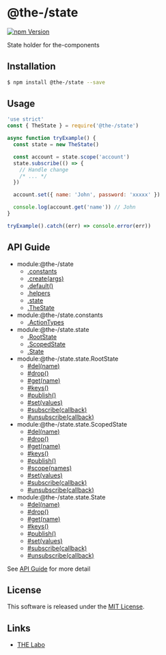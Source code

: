 @the-/state
==========

<!---
This file is generated by @the-/templates. Do not update manually.
--->

<!-- Badge Start -->
<a name="badges"></a>

[![npm Version][bd_npm_shield_url]][bd_npm_url]

[bd_repo_url]: https://github.com/the-labo/the
[bd_npm_url]: http://www.npmjs.org/package/@the-/state
[bd_npm_shield_url]: http://img.shields.io/npm/v/@the-/state.svg?style=flat

<!-- Badge End -->


<!-- Description Start -->
<a name="description"></a>

State holder for the-components

<!-- Description End -->


<!-- Overview Start -->
<a name="overview"></a>




<!-- Overview End -->


<!-- Sections Start -->
<a name="sections"></a>

<!-- Section from "doc/readme/01.Installation.md.hbs" Start -->

<a name="section-doc-readme-01-installation-md"></a>

Installation
-----

```bash
$ npm install @the-/state --save
```


<!-- Section from "doc/readme/01.Installation.md.hbs" End -->

<!-- Section from "doc/readme/02.Usage.md.hbs" Start -->

<a name="section-doc-readme-02-usage-md"></a>

Usage
---------

```javascript
'use strict'
const { TheState } = require('@the-/state')

async function tryExample() {
  const state = new TheState()

  const account = state.scope('account')
  state.subscribe(() => {
    // Handle change
    /* ... */
  })

  account.set({ name: 'John', password: 'xxxxx' })

  console.log(account.get('name')) // John
}

tryExample().catch((err) => console.error(err))

```


<!-- Section from "doc/readme/02.Usage.md.hbs" End -->


<!-- Sections Start -->

<a name="api"></a>

## API Guide


- module:@the-/state
  - [.constants](./doc/api/api.md#module_@the-/state.constants)
  - [.create(args)](./doc/api/api.md#module_@the-/state.create)
  - [.default()](./doc/api/api.md#module_@the-/state.default)
  - [.helpers](./doc/api/api.md#module_@the-/state.helpers)
  - [.state](./doc/api/api.md#module_@the-/state.state)
  - [.TheState](./doc/api/api.md#module_@the-/state.TheState)
- module:@the-/state.constants
  - [.ActionTypes](./doc/api/api.md#module_@the-/state.constants.ActionTypes)
- module:@the-/state.state
  - [.RootState](./doc/api/api.md#module_@the-/state.state.RootState)
  - [.ScopedState](./doc/api/api.md#module_@the-/state.state.ScopedState)
  - [.State](./doc/api/api.md#module_@the-/state.state.State)
- module:@the-/state.state.RootState
  - [#del(name)](./doc/api/api.md#module_@the-/state.state.RootState#del)
  - [#drop()](./doc/api/api.md#module_@the-/state.state.RootState#drop)
  - [#get(name)](./doc/api/api.md#module_@the-/state.state.RootState#get)
  - [#keys()](./doc/api/api.md#module_@the-/state.state.RootState#keys)
  - [#publish()](./doc/api/api.md#module_@the-/state.state.RootState#publish)
  - [#set(values)](./doc/api/api.md#module_@the-/state.state.RootState#set)
  - [#subscribe(callback)](./doc/api/api.md#module_@the-/state.state.RootState#subscribe)
  - [#unsubscribe(callback)](./doc/api/api.md#module_@the-/state.state.RootState#unsubscribe)
- module:@the-/state.state.ScopedState
  - [#del(name)](./doc/api/api.md#module_@the-/state.state.ScopedState#del)
  - [#drop()](./doc/api/api.md#module_@the-/state.state.ScopedState#drop)
  - [#get(name)](./doc/api/api.md#module_@the-/state.state.ScopedState#get)
  - [#keys()](./doc/api/api.md#module_@the-/state.state.ScopedState#keys)
  - [#publish()](./doc/api/api.md#module_@the-/state.state.ScopedState#publish)
  - [#scope(names)](./doc/api/api.md#module_@the-/state.state.ScopedState#scope)
  - [#set(values)](./doc/api/api.md#module_@the-/state.state.ScopedState#set)
  - [#subscribe(callback)](./doc/api/api.md#module_@the-/state.state.ScopedState#subscribe)
  - [#unsubscribe(callback)](./doc/api/api.md#module_@the-/state.state.ScopedState#unsubscribe)
- module:@the-/state.state.State
  - [#del(name)](./doc/api/api.md#module_@the-/state.state.State#del)
  - [#drop()](./doc/api/api.md#module_@the-/state.state.State#drop)
  - [#get(name)](./doc/api/api.md#module_@the-/state.state.State#get)
  - [#keys()](./doc/api/api.md#module_@the-/state.state.State#keys)
  - [#publish()](./doc/api/api.md#module_@the-/state.state.State#publish)
  - [#set(values)](./doc/api/api.md#module_@the-/state.state.State#set)
  - [#subscribe(callback)](./doc/api/api.md#module_@the-/state.state.State#subscribe)
  - [#unsubscribe(callback)](./doc/api/api.md#module_@the-/state.state.State#unsubscribe)

See [API Guide](./doc/api/api.md) for more detail


<!-- LICENSE Start -->
<a name="license"></a>

License
-------
This software is released under the [MIT License](https://github.com/the-labo/the/blob/master/LICENSE).

<!-- LICENSE End -->


<!-- Links Start -->
<a name="links"></a>

Links
------

+ [THE Labo][the_labo_url]

[the_labo_url]: https://github.com/the-labo

<!-- Links End -->
